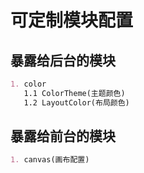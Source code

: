 # 可定制模块配置

## 暴露给后台的模块

```md
1. color
   1.1 ColorTheme(主题颜色)
   1.2 LayoutColor(布局颜色)
```

## 暴露给前台的模块

```md
1. canvas(画布配置)
```

